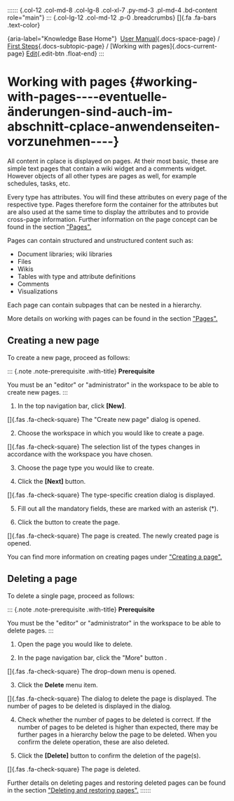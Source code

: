 :::::: {.col-12 .col-md-8 .col-lg-8 .col-xl-7 .py-md-3 .pl-md-4 .bd-content role="main"}
::: {.col-lg-12 .col-md-12 .p-0 .breadcrumbs}
[]{.fa .fa-bars .text-color}

[](https://docs.cplace.io/){aria-label="Knowledge Base Home"}  [User
Manual](/user-manual-en/){.docs-space-page} / [First
Steps](/user-manual-en/erste-schritte/){.docs-subtopic-page} / [Working
with pages]{.docs-current-page} [
Edit](https://github.com/collaborationfactory/cplace-doc-user-enu/blob/release/25.2/erste-schritte/mit-seiten-arbeiten.md){.edit-btn
.float-end}
:::

# Working with pages {#working-with-pages----eventuelle-änderungen-sind-auch-im-abschnitt-cplace-anwendenseiten-vorzunehmen----}

All content in cplace is displayed on pages. At their most basic, these
are simple text pages that contain a wiki widget and a comments widget.
However objects of all other types are pages as well, for example
schedules, tasks, etc.

Every type has attributes. You will find these attributes on every page
of the respective type. Pages therefore form the container for the
attributes but are also used at the same time to display the attributes
and to provide cross-page information. Further information on the page
concept can be found in the section
["Pages".](/user-manual-en/cplace-anwenden/seiten/)

Pages can contain structured and unstructured content such as:

- Document libraries; wiki libraries
- Files
- Wikis
- Tables with type and attribute definitions
- Comments
- Visualizations

Each page can contain subpages that can be nested in a hierarchy.

More details on working with pages can be found in the section
["Pages".](/user-manual-en/cplace-anwenden/seiten/)

## Creating a new page

To create a new page, proceed as follows:

::: {.note .note-prerequisite .with-title}
**Prerequisite**

You must be an "editor" or "administrator" in the workspace to be able
to create new pages.
:::

1.  In the top navigation bar, click **\[New\]**.

[]{.fas .fa-check-square} The "Create new page" dialog is opened.

2.  Choose the workspace in which you would like to create a page.

[]{.fas .fa-check-square} The selection list of the types changes in
accordance with the workspace you have chosen.

3.  Choose the page type you would like to create.

4.  Click the **\[Next\]** button.

[]{.fas .fa-check-square} The type-specific creation dialog is
displayed.

5.  Fill out all the mandatory fields, these are marked with an asterisk
    (\*).

6.  Click the button to create the page.

[]{.fas .fa-check-square} The page is created. The newly created page is
opened.

You can find more information on creating pages under ["Creating a
page".](/user-manual-en/cplace-anwenden/seiten/seite-anlegen/)

## Deleting a page

To delete a single page, proceed as follows:

::: {.note .note-prerequisite .with-title}
**Prerequisite**

You must be the "editor" or "administrator" in the workspace to be able
to delete pages.
:::

1.  Open the page you would like to delete.

2.  In the page navigation bar, click the "More" button .

[]{.fas .fa-check-square} The drop-down menu is opened.

3.  Click the **Delete** menu item.

[]{.fas .fa-check-square} The dialog to delete the page is displayed.
The number of pages to be deleted is displayed in the dialog.

4.  Check whether the number of pages to be deleted is correct. If the
    number of pages to be deleted is higher than expected, there may be
    further pages in a hierarchy below the page to be deleted. When you
    confirm the delete operation, these are also deleted.

5.  Click the **\[Delete\]** button to confirm the deletion of the
    page(s).

[]{.fas .fa-check-square} The page is deleted.

Further details on deleting pages and restoring deleted pages can be
found in the section ["Deleting and restoring
pages".](/user-manual-en/cplace-anwenden/seiten/seite-loeschen-und-wiederherstellen/)
::::::
